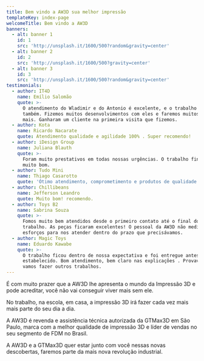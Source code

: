 ```yaml
---
title: Bem vindo a AW3D sua melhor impressão
templateKey: index-page
welcomeTitle: Bem vindo a AW3D
banners:
  - alt: banner 1
    id: 1
    src: 'http://unsplash.it/1600/500?random&gravity=center'
  - alt: banner 2
    id: 2
    src: 'http://unsplash.it/1600/500?gravity=center'
  - alt: banner 3
    id: 3
    src: 'http://unsplash.it/1600/500?random&gravity=center'
testimonials:
  - author: IT4D
    name: Emílio Salomão
    quote: >-
      O atendimento do Wladimir e do Antonio é excelente, e o trabalho deles
      também. Fizemos muitos desenvolvimentos com eles e faremos muitos outros
      mais. Ganharam um cliente na primeira visita que fizemos.
  - author: Kota
    name: Ricardo Nacarate
    quote: Atendimento qualidade e agilidade 100% . Super recomendo!
  - author: iDesign Group
    name: Juliana Blauth
    quote: >-
      Foram muito prestativos em todas nossas urgências. O trabalho final ficou
      muito bom.
  - author: Tudo Mini
    name: Thiago Casarotto
    quote: 'Ótimo atendimento, comprometimento e produtos de qualidade.'
  - author: Chillibeans
    name: Jefferson Leandro
    quote: Muito bom! recomendo.
  - author: Toys B2
    name: Sabrina Souza
    quote: >-
      Fomos muito bem atendidos desde o primeiro contato até o final do
      trabalho. As peças ficaram excelentes! O pessoal da AW3D não mediu
      esforços para nos atender dentro do prazo que precisávamos.
  - author: Magic Toys
    name: Eduardo Kawabe
    quote: >-
      O trabalho ficou dentro de nossa expectativa e foi entregue antes do prazo
      estabelecido. Bom atendimento, bem claro nas explicações . Provavelmente
      vamos fazer outros trabalhos.
---
```

É com muito prazer que a AW3D lhe apresenta o mundo da Impressão 3D e pode acreditar, você não vai conseguir viver mais sem ele.

No trabalho, na escola, em casa, a impressão 3D irá fazer cada vez mais mais parte do seu dia a dia.

A AW3D é revenda e assistência técnica autorizada da GTMax3D em São Paulo, marca com a melhor qualidade de impressão 3D e líder de vendas no seu segmento de FDM no Brasil.

A AW3D e a GTMax3D quer estar junto com você nessas novas descobertas, faremos parte da mais nova revolução industrial.
